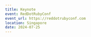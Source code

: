 ```yaml
---
title: Keynote
event: RedDotRubyConf
event_url: https://reddotrubyconf.com
location: Singapore
date: 2024-07-25
---
```

